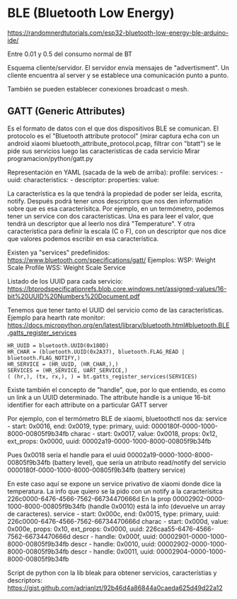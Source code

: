# BLE (Bluetooth Low Energy)
https://randomnerdtutorials.com/esp32-bluetooth-low-energy-ble-arduino-ide/

Entre 0.01 y 0.5 del consumo normal de BT

Esquema cliente/servidor.
El servidor envía mensajes de "advertisment". Un cliente encuentra al server y se establece una comunicación punto a punto.

También se pueden establecer conexiones broadcast o mesh.

## GATT (Generic Attributes)
Es el formato de datos con el que dos dispositivos BLE se comunican.
El protocolo es el "Bluetooth attribute protocol" (mirar captura echa con un android xiaomi bluetooth_attribute_protocol.pcap, filtrar con "btatt")
  se le pide sus servicios
  luego las características de cada servicio
Mirar programacion/python/gatt.py

Representación en YAML (sacada de la web de arriba):
profile:
  services:
    - uuid:
      characteristics:
        - descriptor:
          properties:
          value:

La característica es la que tendrá la propiedad de poder ser leída, escrita, notify.
Después podrá tener unos descriptors que nos den informatión sobre que es esa caracterísitca.
Por ejemplo, en un termómetro, podemos tener un service con dos características.
Una es para leer el valor, que tendrá un descriptor que al leerlo nos dirá "Temperature".
Y otra característica para definir la escala (C o F), con un descriptor que nos dice que valores podemos escribir en esa característica.




Existen ya "services" predefinidos: https://www.bluetooth.com/specifications/gatt/
Ejemplos:
  WSP: Weight Scale Profile
  WSS: Weight Scale Service

Listado de los UUID para cada servicio:
https://btprodspecificationrefs.blob.core.windows.net/assigned-values/16-bit%20UUID%20Numbers%20Document.pdf

Tenemos que tener tanto el UUID del servicio como de las características.
Ejemplo para hearth rate monitor:
https://docs.micropython.org/en/latest/library/bluetooth.html#bluetooth.BLE.gatts_register_services
```
HR_UUID = bluetooth.UUID(0x180D)
HR_CHAR = (bluetooth.UUID(0x2A37), bluetooth.FLAG_READ | bluetooth.FLAG_NOTIFY,)
HR_SERVICE = (HR_UUID, (HR_CHAR,),)
SERVICES = (HR_SERVICE, UART_SERVICE,)
( (hr,), (tx, rx,), ) = bt.gatts_register_services(SERVICES)
```


Existe también el concepto de "handle", que, por lo que entiendo, es como un link a un UUID determinado.
The attribute handle is a unique 16-bit identifier for each attribute on a particular GATT server


Por ejemplo, con el termómetro BLE de xiaomi, bluetoothctl nos da:
service - start: 0x0016, end: 0x0019, type: primary, uuid: 0000180f-0000-1000-8000-00805f9b34fb
          charac - start: 0x0017, value: 0x0018, props: 0x12, ext_props: 0x0000, uuid: 00002a19-0000-1000-8000-00805f9b34fb

Pues 0x0018 sería el handle para el uuid 00002a19-0000-1000-8000-00805f9b34fb (battery level), que sería un atributo read/notify del servicio 0000180f-0000-1000-8000-00805f9b34fb (battery service)


En este caso aquí se expone un service privativo de xiaomi donde dice la temperatura.
La info que quiero se la pido con un notify a la caracterísitca 226c0000-6476-4566-7562-66734470666d
En la prop 00002902-0000-1000-8000-00805f9b34fb (handle 0x0010) está la info (devuelve un array de caracteres).
service - start: 0x000c, end: 0x0015, type: primary, uuid: 226c0000-6476-4566-7562-66734470666d
          charac - start: 0x000d, value: 0x000e, props: 0x10, ext_props: 0x0000, uuid: 226caa55-6476-4566-7562-66734470666d
                  descr - handle: 0x000f, uuid: 00002901-0000-1000-8000-00805f9b34fb
                  descr - handle: 0x0010, uuid: 00002902-0000-1000-8000-00805f9b34fb
                  descr - handle: 0x0011, uuid: 00002904-0000-1000-8000-00805f9b34fb



Script de python con la lib bleak para obtener servicios, característias y descriptors:
https://gist.github.com/adrianlzt/92b46d4a86844a0caeda625d49d22a12
